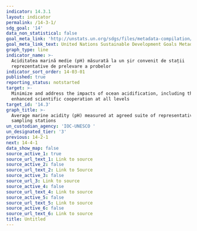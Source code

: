 ```yaml
---
indicator: 14.3.1
layout: indicator
permalink: /14-3-1/
sdg_goal: '14'
data_non_statistical: false
goal_meta_link: 'http://unstats.un.org/sdgs/files/metadata-compilation/Metadata-Goal-14.pdf'
goal_meta_link_text: United Nations Sustainable Development Goals Metadata (pdf 288kB)
graph_type: line
indicator_name: >-
  Aciditatea marină medie (pH) măsurată la un șir convenit de stații
  reprezentative de prelevare a probelor
indicator_sort_order: 14-03-01
published: true
reporting_status: notstarted
target: >-
  Minimize and address the impacts of ocean acidification, including through
  enhanced scientific cooperation at all levels
target_id: '14.3'
graph_title: >-
  Average marine acidity (pH) measured at agreed suite of representative
  sampling stations
un_custodian_agency: 'IOC-UNESCO '
un_designated_tier: '3'
previous: 14-2-1
next: 14-4-1
data_show_map: false
source_active_1: true
source_url_text_1: Link to source
source_active_2: false
source_url_text_2: Link to Source
source_active_3: false
source_url_3: Link to source
source_active_4: false
source_url_text_4: Link to source
source_active_5: false
source_url_text_5: Link to source
source_active_6: false
source_url_text_6: Link to source
title: Untitled
---
```

